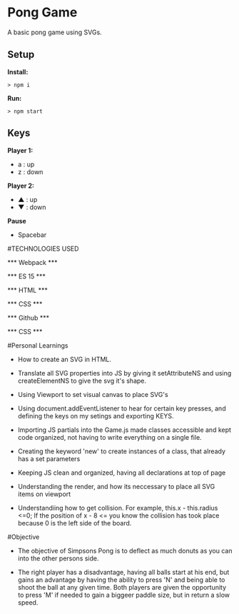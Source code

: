 # Pong Game

A basic pong game using SVGs.

## Setup

**Install:**

`> npm i`

**Run:**

`> npm start`

## Keys

**Player 1:**

* a : up
* z : down

**Player 2:**

* ▲ : up
* ▼ : down



**Pause**

* Spacebar

#TECHNOLOGIES USED

*** Webpack ***

*** ES 15 ***

*** HTML ***

*** CSS ***

*** Github ***

*** CSS ***


#Personal Learnings

* How to create an SVG in HTML.

* Translate all SVG properties into JS by giving it setAttributeNS and using createElementNS to give the svg it's shape.

* Using Viewport to set visual canvas to place SVG's

* Using document.addEventListener to hear for certain key presses, and defining the keys on my setings and exporting KEYS.

* Importing JS partials into the Game.js made classes accessible and kept code organized, not having to write everything on a single file.

* Creating the keyword 'new' to create instances of a class, that already has a set parameters

* Keeping JS clean and organized, having all declarations at top of page

* Understanding the render, and how its neccessary to place all SVG items on viewport

* Understandiing how to get collision. For example, this.x - this.radius <=0; If the position of x - 8 <= you know the collision has took place because 0 is the left side of the board.

#Objective

* The objective of Simpsons Pong is to deflect as much donuts as you can into the other persons side. 

* The right player has a disadvantage, having all balls start at his end, but gains an advantage by having the ability to press 'N' and being able to shoot the ball at any given time. Both players are given the opportunity to press 'M' if needed to gain a biggeer paddle size, but in return a slow speed.
